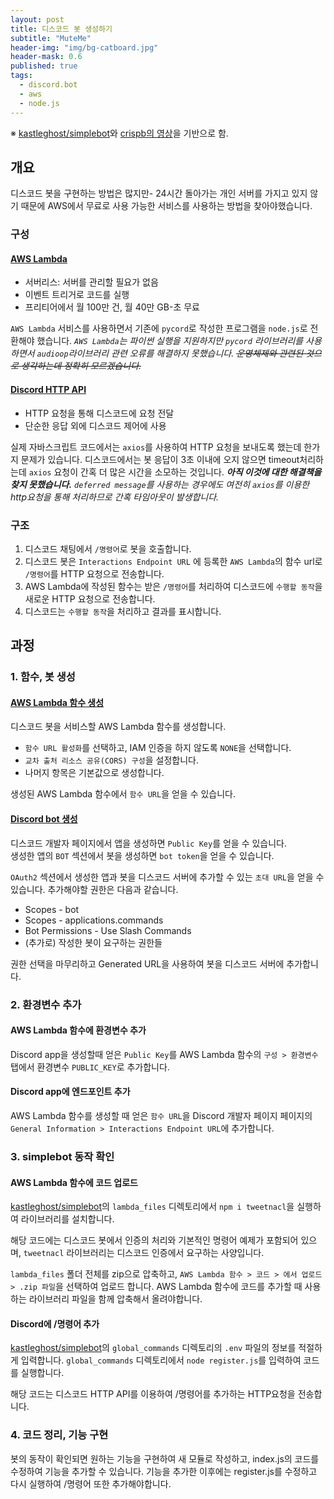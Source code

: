 ```yaml
---
layout: post
title: 디스코드 봇 생성하기
subtitle: "MuteMe"
header-img: "img/bg-catboard.jpg"
header-mask: 0.6
published: true
tags:
  - discord.bot
  - aws
  - node.js
---
```


※ [kastleghost/simplebot](https://github.com/kastleghost/simplebot)와 [crispb의 영상](https://www.youtube.com/watch?feature=shared&v=dglRjf17gJs)을 기반으로 함. 

## 개요

디스코드 봇을 구현하는 방법은 많지만- 24시간 돌아가는 개인 서버를 가지고 있지 않기 때문에 AWS에서 무료로 사용 가능한 서비스를 사용하는 방법을 찾아야했습니다. 

### 구성 

#### [AWS Lambda](https://aws.amazon.com/ko/lambda/) 

- 서버리스: 서버를 관리할 필요가 없음
- 이벤트 트리거로 코드를 실행
- 프리티어에서 월 100만 건, 월 40만 GB-초 무료

`AWS Lambda` 서비스를 사용하면서 기존에 `pycord`로 작성한 프로그램을 `node.js`로 전환해야 했습니다. *`AWS Lambda`는 파이썬 실행을 지원하지만 `pycord` 라이브러리를 사용하면서 `audioop`라이브러리 관련 오류를 해결하지 못했습니다. ~~운영체제와 관련된 것으로 생각하는데 정확히 모르겠습니다.~~*


#### [Discord HTTP API](https://discord.com/developers/docs/intro)

- HTTP 요청을 통해 디스코드에 요청 전달 
- 단순한 응답 외에 디스코드 제어에 사용 

실제 자바스크립트 코드에서는 `axios`를 사용하여 HTTP 요청을 보내도록 했는데 한가지 문제가 있습니다. 디스코드에서는 봇 응답이 3초 이내에 오지 않으면 timeout처리하는데 `axios` 요청이 간혹 더 많은 시간을 소모하는 것입니다. ***아직 이것에 대한 해결책을 찾지 못했습니다.** `deferred message`를 사용하는 경우에도 여전히 `axios`를 이용한 http요청을 통해 처리하므로 간혹 타임아웃이 발생합니다.* 

### 구조 

1. 디스코드 채팅에서 `/명령어`로 봇을 호출합니다. 
2. 디스코드 봇은 `Interactions Endpoint URL` 에 등록한 `AWS Lambda`의 함수 url로 `/명령어`를 HTTP 요청으로 전송합니다. 
3. AWS Lambda에 작성된 함수는 받은 `/명령어`를 처리하여 디스코드에 `수행할 동작`을 새로운 HTTP 요청으로 전송합니다. 
4. 디스코드는 `수행할 동작`을 처리하고 결과를 표시합니다. 


## 과정 

### 1. 함수, 봇 생성 

#### [AWS Lambda 함수 생성](https://ap-southeast-2.console.aws.amazon.com/lambda/home)

디스코드 봇을 서비스할 AWS Lambda 함수를 생성합니다. 

- `함수 URL 활성화`를 선택하고, IAM 인증을 하지 않도록 `NONE`을 선택합니다. 
- `교차 출처 리소스 공유(CORS) 구성`을 설정합니다. 
- 나머지 항목은 기본값으로 생성합니다. 

생성된 AWS Lambda 함수에서 `함수 URL`을 얻을 수 있습니다. 

#### [Discord bot 생성](https://discord.com/developers/applications)

디스코드 개발자 페이지에서 앱을 생성하면 `Public Key`를 얻을 수 있습니다.   
생성한 앱의 `BOT` 섹션에서 봇을 생성하면 `bot token`을 얻을 수 있습니다. 

`OAuth2` 섹션에서 생성한 앱과 봇을 디스코드 서버에 추가할 수 있는 `초대 URL`을 얻을 수 있습니다. 추가해야할 권한은 다음과 같습니다. 
- Scopes - bot
- Scopes - applications.commands
- Bot Permissions - Use Slash Commands
- (추가로) 작성한 봇이 요구하는 권한들 

권한 선택을 마무리하고 Generated URL을 사용하여 봇을 디스코드 서버에 추가합니다. 

### 2. 환경변수 추가

#### AWS Lambda 함수에 환경변수 추가 
Discord app을 생성할때 얻은 `Public Key`를 AWS Lambda 함수의 `구성 > 환경변수` 탭에서 환경변수 `PUBLIC_KEY`로 추가합니다. 

#### Discord app에 엔드포인트 추가 
AWS Lambda 함수를 생성할 때 얻은 `함수 URL`을 Discord 개발자 페이지 페이지의 `General Information > Interactions Endpoint URL`에 추가합니다. 

### 3. simplebot 동작 확인 

#### AWS Lambda 함수에 코드 업로드 
[kastleghost/simplebot](https://github.com/kastleghost/simplebot)의 `lambda_files` 디렉토리에서 `npm i tweetnacl`을 실행하여 라이브러리를 설치합니다. 

해당 코드에는 디스코드 봇에서 인증의 처리와 기본적인 명령어 예제가 포함되어 있으며, `tweetnacl` 라이브러리는 디스코드 인증에서 요구하는 사양입니다. 

`lambda_files` 폴더 전체를 zip으로 압축하고, `AWS Lambda 함수 > 코드 > 에서 업로드 > .zip 파일`을 선택하여 업로드 합니다. AWS Lambda 함수에 코드를 추가할 때 사용하는 라이브러리 파일을 함께 압축해서 올려야합니다. 

#### Discord에 /명령어 추가 
[kastleghost/simplebot](https://github.com/kastleghost/simplebot)의 `global_commands` 디렉토리의 `.env` 파일의 정보를 적절하게 입력합니다. 
`global_commands` 디렉토리에서 `node register.js`를 입력하여 코드를 실행합니다. 

해당 코드는 디스코드 HTTP API를 이용하여 /명령어를 추가하는 HTTP요청을 전송합니다. 

### 4. 코드 정리, 기능 구현 
봇의 동작이 확인되면 원하는 기능을 구현하여 새 모듈로 작성하고, index.js의 코드를 수정하여 기능을 추가할 수 있습니다. 기능을 추가한 이후에는 register.js를 수정하고 다시 실행하여 /명령어 또한 추가해야합니다. 
